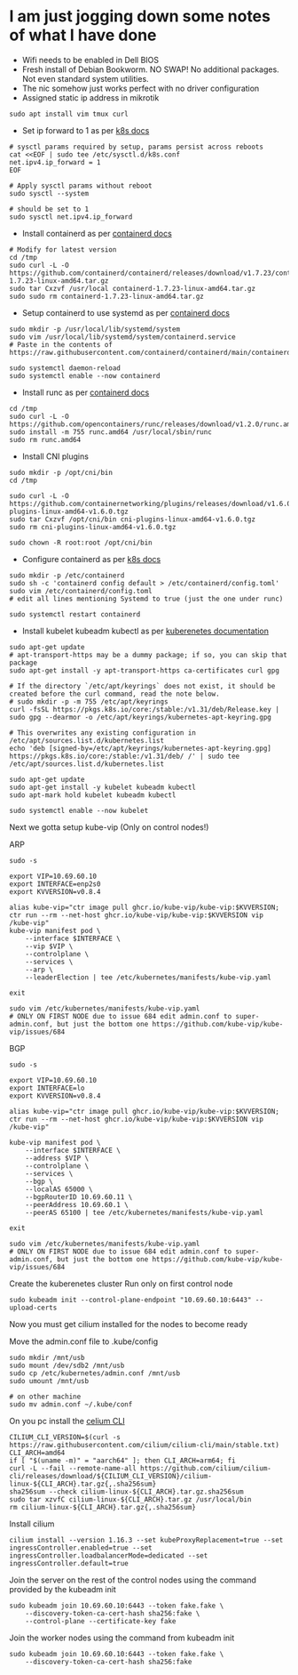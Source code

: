# I am just jogging down some notes of what I have done

- Wifi needs to be enabled in Dell BIOS
- Fresh install of Debian Bookworm. NO SWAP! No additional packages. Not even standard system utilities.
- The nic somehow just works perfect with no driver configuration
- Assigned static ip address in mikrotik

```
sudo apt install vim tmux curl
```

- Set ip forward to 1 as per [k8s docs](https://kubernetes.io/docs/setup/production-environment/container-runtimes/#prerequisite-ipv4-forwarding-optional)

```
# sysctl params required by setup, params persist across reboots
cat <<EOF | sudo tee /etc/sysctl.d/k8s.conf
net.ipv4.ip_forward = 1
EOF

# Apply sysctl params without reboot
sudo sysctl --system

# should be set to 1
sudo sysctl net.ipv4.ip_forward
```

- Install containerd as per [containerd docs](https://github.com/containerd/containerd/blob/main/docs/getting-started.md#option-1-from-the-official-binaries)

```
# Modify for latest version
cd /tmp
sudo curl -L -O https://github.com/containerd/containerd/releases/download/v1.7.23/containerd-1.7.23-linux-amd64.tar.gz
sudo tar Cxzvf /usr/local containerd-1.7.23-linux-amd64.tar.gz
sudo sudo rm containerd-1.7.23-linux-amd64.tar.gz
```

- Setup containerd to use systemd as per [containerd docs](https://github.com/containerd/containerd/blob/main/docs/getting-started.md#systemd)

```
sudo mkdir -p /usr/local/lib/systemd/system
sudo vim /usr/local/lib/systemd/system/containerd.service
# Paste in the contents of https://raw.githubusercontent.com/containerd/containerd/main/containerd.service

sudo systemctl daemon-reload
sudo systemctl enable --now containerd
```

- Install runc as per [containerd docs](https://github.com/containerd/containerd/blob/main/docs/getting-started.md#step-2-installing-runc)

```
cd /tmp
sudo curl -L -O https://github.com/opencontainers/runc/releases/download/v1.2.0/runc.amd64
sudo install -m 755 runc.amd64 /usr/local/sbin/runc
sudo rm runc.amd64
```

- Install CNI plugins

```
sudo mkdir -p /opt/cni/bin
cd /tmp

sudo curl -L -O https://github.com/containernetworking/plugins/releases/download/v1.6.0/cni-plugins-linux-amd64-v1.6.0.tgz
sudo tar Cxzvf /opt/cni/bin cni-plugins-linux-amd64-v1.6.0.tgz
sudo rm cni-plugins-linux-amd64-v1.6.0.tgz

sudo chown -R root:root /opt/cni/bin
```

- Configure containerd as per [k8s docs](https://kubernetes.io/docs/setup/production-environment/container-runtimes/#containerd-systemd)

```
sudo mkdir -p /etc/containerd
sudo sh -c 'containerd config default > /etc/containerd/config.toml'
sudo vim /etc/containerd/config.toml
# edit all lines mentioning Systemd to true (just the one under runc)

sudo systemctl restart containerd
```

- Install kubelet kubeadm kubectl as per [kuberenetes documentation](https://kubernetes.io/docs/setup/production-environment/tools/kubeadm/install-kubeadm/#installing-kubeadm-kubelet-and-kubectl)

```
sudo apt-get update
# apt-transport-https may be a dummy package; if so, you can skip that package
sudo apt-get install -y apt-transport-https ca-certificates curl gpg

# If the directory `/etc/apt/keyrings` does not exist, it should be created before the curl command, read the note below.
# sudo mkdir -p -m 755 /etc/apt/keyrings
curl -fsSL https://pkgs.k8s.io/core:/stable:/v1.31/deb/Release.key | sudo gpg --dearmor -o /etc/apt/keyrings/kubernetes-apt-keyring.gpg

# This overwrites any existing configuration in /etc/apt/sources.list.d/kubernetes.list
echo 'deb [signed-by=/etc/apt/keyrings/kubernetes-apt-keyring.gpg] https://pkgs.k8s.io/core:/stable:/v1.31/deb/ /' | sudo tee /etc/apt/sources.list.d/kubernetes.list

sudo apt-get update
sudo apt-get install -y kubelet kubeadm kubectl
sudo apt-mark hold kubelet kubeadm kubectl

sudo systemctl enable --now kubelet
```

Next we gotta setup kube-vip (Only on control nodes!)

ARP

```
sudo -s

export VIP=10.69.60.10
export INTERFACE=enp2s0
export KVVERSION=v0.8.4

alias kube-vip="ctr image pull ghcr.io/kube-vip/kube-vip:$KVVERSION; ctr run --rm --net-host ghcr.io/kube-vip/kube-vip:$KVVERSION vip /kube-vip"
kube-vip manifest pod \
    --interface $INTERFACE \
    --vip $VIP \
    --controlplane \
    --services \
    --arp \
    --leaderElection | tee /etc/kubernetes/manifests/kube-vip.yaml

exit

sudo vim /etc/kubernetes/manifests/kube-vip.yaml
# ONLY ON FIRST NODE due to issue 684 edit admin.conf to super-admin.conf, but just the bottom one https://github.com/kube-vip/kube-vip/issues/684
```

BGP

```
sudo -s

export VIP=10.69.60.10
export INTERFACE=lo
export KVVERSION=v0.8.4

alias kube-vip="ctr image pull ghcr.io/kube-vip/kube-vip:$KVVERSION; ctr run --rm --net-host ghcr.io/kube-vip/kube-vip:$KVVERSION vip /kube-vip"

kube-vip manifest pod \
    --interface $INTERFACE \
    --address $VIP \
    --controlplane \
    --services \
    --bgp \
    --localAS 65000 \
    --bgpRouterID 10.69.60.11 \
    --peerAddress 10.69.60.1 \
    --peerAS 65100 | tee /etc/kubernetes/manifests/kube-vip.yaml

exit

sudo vim /etc/kubernetes/manifests/kube-vip.yaml
# ONLY ON FIRST NODE due to issue 684 edit admin.conf to super-admin.conf, but just the bottom one https://github.com/kube-vip/kube-vip/issues/684
```

Create the kuberenetes cluster
Run only on first control node

```
sudo kubeadm init --control-plane-endpoint "10.69.60.10:6443" --upload-certs
```

Now you must get cilium installed for the nodes to become ready

Move the admin.conf file to .kube/config

```
sudo mkdir /mnt/usb
sudo mount /dev/sdb2 /mnt/usb
sudo cp /etc/kubernetes/admin.conf /mnt/usb
sudo umount /mnt/usb

# on other machine
sudo mv admin.conf ~/.kube/conf
```

On you pc install the [celium CLI](https://docs.cilium.io/en/stable/gettingstarted/k8s-install-default/#install-the-cilium-cli)

```
CILIUM_CLI_VERSION=$(curl -s https://raw.githubusercontent.com/cilium/cilium-cli/main/stable.txt)
CLI_ARCH=amd64
if [ "$(uname -m)" = "aarch64" ]; then CLI_ARCH=arm64; fi
curl -L --fail --remote-name-all https://github.com/cilium/cilium-cli/releases/download/${CILIUM_CLI_VERSION}/cilium-linux-${CLI_ARCH}.tar.gz{,.sha256sum}
sha256sum --check cilium-linux-${CLI_ARCH}.tar.gz.sha256sum
sudo tar xzvfC cilium-linux-${CLI_ARCH}.tar.gz /usr/local/bin
rm cilium-linux-${CLI_ARCH}.tar.gz{,.sha256sum}
```

Install cilium

```
cilium install --version 1.16.3 --set kubeProxyReplacement=true --set ingressController.enabled=true --set ingressController.loadbalancerMode=dedicated --set ingressController.default=true
```

Join the server on the rest of the control nodes using the command provided by the kubeadm init

```
sudo kubeadm join 10.69.60.10:6443 --token fake.fake \
    --discovery-token-ca-cert-hash sha256:fake \
    --control-plane --certificate-key fake
```

Join the worker nodes using the command from kubeadm init

```
sudo kubeadm join 10.69.60.10:6443 --token fake.fake \
    --discovery-token-ca-cert-hash sha256:fake
```
